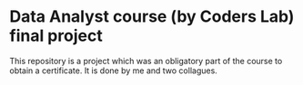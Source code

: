 # Data Analyst course (by Coders Lab) final project

This repository is a project which was an obligatory part of the course
to obtain a certificate. It is done by me and two collagues.

